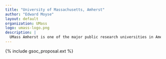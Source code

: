 ```yaml
---
title: "University of Massachusetts, Amherst"
author: "Edward Moyse"
layout: default
organization: UMass
logo: umass-logo.png
description: |
  UMass Amherst is one of the major public research universities in America. 
---
```


{% include gsoc_proposal.ext %}
